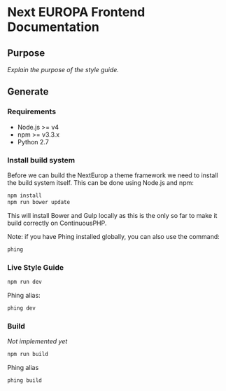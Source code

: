 # Next EUROPA Frontend Documentation


## Purpose

_Explain the purpose of the style guide._

## Generate

### Requirements

* Node.js >= v4
* npm >= v3.3.x
* Python 2.7

### Install build system

Before we can build the NextEurop a theme framework we need to install the build system
itself. This can be done using Node.js and npm:

```bash
npm install
npm run bower update
```

This will install Bower and Gulp locally as this is the only so far to make it build correctly on ContinuousPHP.

Note: if you have Phing installed globally, you can also use the command:

```bash
phing
```

### Live Style Guide

```bash
npm run dev
```

Phing alias:

```bash
phing dev
```

### Build

_Not implemented yet_

```bash
npm run build
```

Phing alias
```bash
phing build
```
